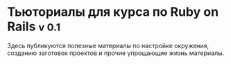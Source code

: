 ﻿# Тьюториалы для курса по Ruby on Rails  <small>v 0.1</small>

Здесь публикуются полезные материалы по настройке окружения, созданию заготовок проектов и 
прочие упрощающие жизнь материалы.
